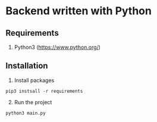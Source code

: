 # Backend written with Python

## Requirements

1. Python3 (https://www.python.org/)

## Installation

1. Install packages

```
pip3 instsall -r requirements
```

2. Run the project

```
python3 main.py
```
